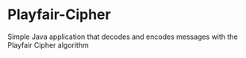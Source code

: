 # Playfair-Cipher
Simple Java application that decodes and encodes messages with the Playfair Cipher algorithm
